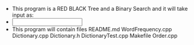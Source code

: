 - This program is a RED BLACK Tree and a Binary Search and it will take input as: 
- <input> <output>
- This program will contain files README.md WordFrequency.cpp Dictionary.cpp Dictionary.h DictionaryTest.cpp Makefile Order.cpp

